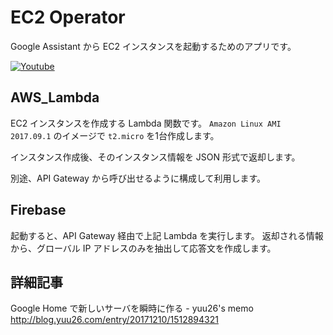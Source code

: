 # EC2 Operator
Google Assistant から EC2 インスタンスを起動するためのアプリです。

[![Youtube](http://img.youtube.com/vi/LggZFHPz7KM/0.jpg)](http://www.youtube.com/watch?v=LggZFHPz7KM)


## AWS_Lambda
EC2 インスタンスを作成する Lambda 関数です。
`Amazon Linux AMI 2017.09.1` のイメージで `t2.micro` を1台作成します。

インスタンス作成後、そのインスタンス情報を JSON 形式で返却します。

別途、API Gateway から呼び出せるように構成して利用します。


## Firebase
起動すると、API Gateway 経由で上記 Lambda を実行します。
返却される情報から、グローバル IP アドレスのみを抽出して応答文を作成します。


## 詳細記事
Google Home で新しいサーバを瞬時に作る - yuu26's memo
http://blog.yuu26.com/entry/20171210/1512894321